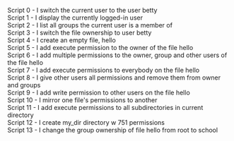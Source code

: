 Script 0 - I switch the current user to the user betty   
Script 1 - I display the currently logged-in user   
Script 2 - I list all groups the current user is a member of   
Script 3 - I switch the file ownership to user betty    
Script 4 - I create an empty file, hello   
Script 5 - I add execute permission to the owner of the file hello    
Script 6 - I add multiple permissions to the owner, group and other users of the file hello    
Script 7 - I add execute permissions to everybody on the file hello     
Script 8 - I give other users all permissions and remove them from owner and groups    
Script 9 - I add write permission to other users on the file hello    
Script 10 - I mirror one file's permissions to another    
Script 11 - I add execute permissions to all subdirectories in current directory    
Script 12 - I create my_dir directory w 751 permissions   
Script 13 - I change the group ownership of file hello from root to school    

